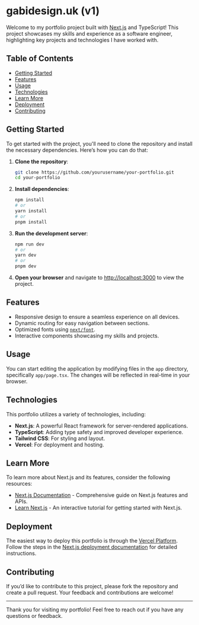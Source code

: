 # gabidesign.uk (v1)

Welcome to my portfolio project built with [Next.js](https://nextjs.org) and TypeScript! This project showcases my skills and experience as a software engineer, highlighting key projects and technologies I have worked with.

## Table of Contents

- [Getting Started](#getting-started)
- [Features](#features)
- [Usage](#usage)
- [Technologies](#technologies)
- [Learn More](#learn-more)
- [Deployment](#deployment)
- [Contributing](#contributing)

## Getting Started

To get started with the project, you'll need to clone the repository and install the necessary dependencies. Here’s how you can do that:

1. **Clone the repository**:
   ```bash
   git clone https://github.com/yourusername/your-portfolio.git
   cd your-portfolio
   ```

2. **Install dependencies**:
   ```bash
   npm install
   # or
   yarn install
   # or
   pnpm install
   ```

3. **Run the development server**:
   ```bash
   npm run dev
   # or
   yarn dev
   # or
   pnpm dev
   ```

4. **Open your browser** and navigate to [http://localhost:3000](http://localhost:3000) to view the project.

## Features

- Responsive design to ensure a seamless experience on all devices.
- Dynamic routing for easy navigation between sections.
- Optimized fonts using [`next/font`](https://nextjs.org/docs/app/building-your-application/optimizing/fonts).
- Interactive components showcasing my skills and projects.

## Usage

You can start editing the application by modifying files in the `app` directory, specifically `app/page.tsx`. The changes will be reflected in real-time in your browser.

## Technologies

This portfolio utilizes a variety of technologies, including:

- **Next.js**: A powerful React framework for server-rendered applications.
- **TypeScript**: Adding type safety and improved developer experience.
- **Tailwind CSS**: For styling and layout.
- **Vercel**: For deployment and hosting.

## Learn More

To learn more about Next.js and its features, consider the following resources:

- [Next.js Documentation](https://nextjs.org/docs) - Comprehensive guide on Next.js features and APIs.
- [Learn Next.js](https://nextjs.org/learn) - An interactive tutorial for getting started with Next.js.

## Deployment

The easiest way to deploy this portfolio is through the [Vercel Platform](https://vercel.com/new). Follow the steps in the [Next.js deployment documentation](https://nextjs.org/docs/app/building-your-application/deploying) for detailed instructions.

## Contributing

If you’d like to contribute to this project, please fork the repository and create a pull request. Your feedback and contributions are welcome!

---

Thank you for visiting my portfolio! Feel free to reach out if you have any questions or feedback.

